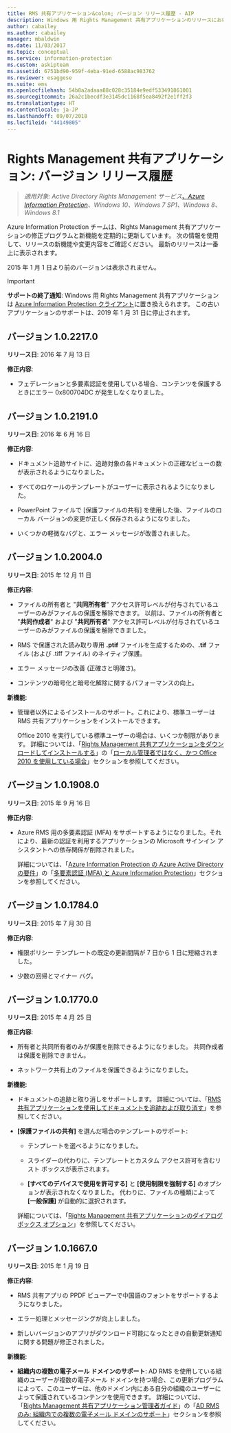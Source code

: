 ```yaml
---
title: RMS 共有アプリケーション&colon; バージョン リリース履歴 - AIP
description: Windows 用 Rights Management 共有アプリケーションのリリースにおける新機能や変更点について説明します。
author: cabailey
ms.author: cabailey
manager: mbaldwin
ms.date: 11/03/2017
ms.topic: conceptual
ms.service: information-protection
ms.custom: askipteam
ms.assetid: 6751bd90-959f-4eba-91ed-6588ac983762
ms.reviewer: esaggese
ms.suite: ems
ms.openlocfilehash: 54b8a2adaaa88c028c35184e9edf533491861001
ms.sourcegitcommit: 26a2c1becdf3e3145dc1168f5ea8492f2e1ff2f3
ms.translationtype: HT
ms.contentlocale: ja-JP
ms.lasthandoff: 09/07/2018
ms.locfileid: "44149805"
---
```

# <a name="rights-management-sharing-application-version-release-history"></a>Rights Management 共有アプリケーション: バージョン リリース履歴

>*適用対象: Active Directory Rights Management サービス[、Azure Information Protection](https://azure.microsoft.com/pricing/details/information-protection)、Windows 10、Windows 7 SP1、Windows 8、Windows 8.1*

Azure Information Protection チームは、Rights Management 共有アプリケーションの修正プログラムと新機能を定期的に更新しています。 次の情報を使用して、リリースの新機能や変更内容をご確認ください。 最新のリリースは一番上に表示されます。

2015 年 1 月 1 日より前のバージョンは表示されません。

> [!IMPORTANT]
> **サポートの終了通知**: Windows 用 Rights Management 共有アプリケーションは [Azure Information Protection クライアント](aip-client.md)に置き換えられます。 この古いアプリケーションのサポートは、2019 年 1 月 31 日に停止されます。 

## <a name="version-1022170"></a>バージョン 1.0.2217.0

**リリース日**: 2016 年 7 月 13 日

**修正内容**:

- フェデレーションと多要素認証を使用している場合、コンテンツを保護するときにエラー 0x800704DC が発生しなくなりました。



## <a name="version-1021910"></a>バージョン 1.0.2191.0
**リリース日**: 2016 年 6 月 16 日

**修正内容**:

- ドキュメント追跡サイトに、追跡対象の各ドキュメントの正確なビューの数が表示されるようになりました。

- すべてのロケールのテンプレートがユーザーに表示されるようになりました。

- PowerPoint ファイルで [保護ファイルの共有] を使用した後、ファイルのローカル バージョンの変更が正しく保存されるようになりました。

- いくつかの軽微なバグと、エラー メッセージが改善されました。


## <a name="version-1020040"></a>バージョン 1.0.2004.0
**リリース日**: 2015 年 12 月 11 日

**修正内容**:

-   ファイルの所有者と "**共同所有者**" アクセス許可レベルが付与されているユーザーのみがファイルの保護を解除できます。 以前は、ファイルの所有者と "**共同作成者**" および "**共同所有者**" アクセス許可レベルが付与されているユーザーのみがファイルの保護を解除できました。

-   RMS で保護された読み取り専用 **.ptif** ファイルを生成するための、**.tif** ファイル (および .tiff ファイル) のネイティブ保護。

-   エラー メッセージの改善 (正確さと明確さ)。

-   コンテンツの暗号化と暗号化解除に関するパフォーマンスの向上。

**新機能**:

-   管理者以外によるインストールのサポート。これにより、標準ユーザーは RMS 共有アプリケーションをインストールできます。

    Office 2010 を実行している標準ユーザーの場合は、いくつか制限があります。 詳細については、「[Rights Management 共有アプリケーションをダウンロードしてインストールする](install-sharing-app.md)」の「[ローカル管理者ではなく、かつ Office 2010 を使用している場合](install-sharing-app.md#if-you-are-not-a-local-administrator-and-use-office-2010)」セクションを参照してください。

## <a name="version-1019080"></a>バージョン 1.0.1908.0
**リリース日**: 2015 年 9 月 16 日

**修正内容**:

-   Azure RMS 用の多要素認証 (MFA) をサポートするようになりました。それにより、最新の認証を利用するアプリケーションの Microsoft サインイン アシスタントへの依存関係が削除されました。

    詳細については、「[Azure Information Protection の Azure Active Directory の要件](../requirements-servers.md)」の「[多要素認証 (MFA) と Azure Information Protection](../requirements-servers.md)」セクションを参照してください。

## <a name="version-1017840"></a>バージョン 1.0.1784.0
**リリース日**: 2015 年 7 月 30 日

**修正内容**:

-   権限ポリシー テンプレートの既定の更新間隔が 7 日から 1 日に短縮されました。

-   少数の回帰とマイナー バグ。

## <a name="version-1017700"></a>バージョン 1.0.1770.0
**リリース日**: 2015 年 4 月 25 日

**修正内容**:

-   所有者と共同所有者のみが保護を削除できるようになりました。 共同作成者は保護を削除できません。

-   ネットワーク共有上のファイルを保護できるようになりました。

**新機能**:

-   ドキュメントの追跡と取り消しをサポートします。 詳細については、「[RMS 共有アプリケーションを使用してドキュメントを追跡および取り消す](sharing-app-track-revoke.md)」を参照してください。

-   **[保護ファイルの共有]** を選んだ場合のテンプレートのサポート:

    -   テンプレートを選べるようになりました。

    -   スライダーの代わりに、テンプレートとカスタム アクセス許可を含むリスト ボックスが表示されます。

    -   **[すべてのデバイスで使用を許可する]** と **[使用制限を強制する]** のオプションが表示されなくなりました。 代わりに、ファイルの種類によって **[一般保護]** が自動的に選択されます。

    詳細については、「[Rights Management 共有アプリケーションのダイアログ ボックス オプション](sharing-app-dialog-box.md)」を参照してください。

## <a name="version-1016670"></a>バージョン 1.0.1667.0
**リリース日**: 2015 年 1 月 19 日

**修正内容**:

-   RMS 共有アプリの PPDF ビューアーで中国語のフォントをサポートするようになりました。

-   エラー処理とメッセージングが向上しました。

-   新しいバージョンのアプリがダウンロード可能になったときの自動更新通知に関する問題が修正されました。

**新機能**:

-   **組織内の複数の電子メール ドメインのサポート**: AD RMS を使用している組織のユーザーが複数の電子メール ドメインを持つ場合、この更新プログラムによって、このユーザーは、他のドメイン内にある自分の組織のユーザーによって保護されているコンテンツを使用できます。 詳細については、「[Rights Management 共有アプリケーション管理者ガイド](sharing-app-admin-guide.md)」の「[AD RMS のみ: 組織内での複数の電子メール ドメインのサポート](sharing-app-admin-guide.md#ad-rms-only-support-for-multiple-email-domains-within-your-organization)」セクションを参照してください。

